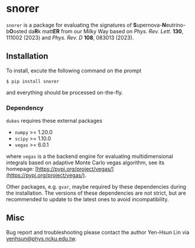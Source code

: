 # snorer


`snorer` is a package for evaluating the signatures of **S**upernova-**N**eutrino-b**O**osted da**R**k matt**ER** from our Milky Way based on *Phys. Rev. Lett.* **130**, 111002 (2023) and *Phys. Rev. D* **108**, 083013 (2023).

## Installation

To install, excute the following command on the prompt

    $ pip install snorer

and everything should be processed on-the-fly.

### Dependency

`dukes` requires these external packages

- `numpy` >= 1.20.0
- `scipy` >= 1.10.0
- `vegas` >= 6.0.1

where `vegas` is a the backend engine for evaluating multidimensional integrals based on adaptive Monte Carlo vegas algorithm, see its homepage: [https://pypi.org/project/vegas/](https://pypi.org/project/vegas/).

Other packages, e.g. `gvar`, maybe required by these dependencies during the installation.
The versions of these dependencies are not strict, but are recommended to update to the latest ones to avoid incompatibility. 



## Misc

Bug report and troubleshooting please contact the author Yen-Hsun Lin via [yenhsun@phys.ncku.edu.tw](mailto:yenhsun@phys.ncku.edu.tw).